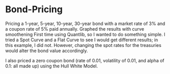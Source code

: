 # Bond-Pricing
Pricing a 1-year, 5-year, 10-year, 30-year bond with a market rate of 3% and a coupon rate of 5% paid annually. Graphed the results with curve smoothening
First time using Quantlib, so I wanted to do something simple. 
I tried a Spot Curve and a Flat Curve to see I would get different results; in this example, I did not. However, changing the spot rates for the treasuries would alter the bond value accordingly. 


I also priced a zero coupon bond (rate of 0.01, volatility of 0.01, and alpha of 0.1: all made up) using the Hull White Model. 

